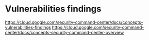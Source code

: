 # Vulnerabilities findings
https://cloud.google.com/security-command-center/docs/concepts-vulnerabilities-findings
https://cloud.google.com/security-command-center/docs/concepts-security-command-center-overview